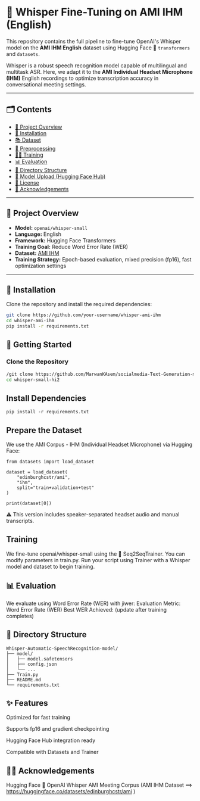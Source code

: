 ﻿# 🧠 Whisper Fine-Tuning on AMI IHM (English)

This repository contains the full pipeline to fine-tune OpenAI's Whisper model on the **AMI IHM English** dataset using Hugging Face 🤗 `transformers` and `datasets`.

Whisper is a robust speech recognition model capable of multilingual and multitask ASR. Here, we adapt it to the **AMI Individual Headset Microphone (IHM)** English recordings to optimize transcription accuracy in conversational meeting settings.

---

## 🗂️ Contents

- [🔧 Project Overview](#-project-overview)
- [🧰 Installation](#-installation)
- [📚 Dataset](#-dataset)
- [🧹 Preprocessing](#-preprocessing)
- [🏋️‍♂️ Training](#-training)
- [📊 Evaluation](#-evaluation)
- [📁 Directory Structure](#-directory-structure)
- [🚀 Model Upload (Hugging Face Hub)](#-model-upload-hugging-face-hub)
- [📜 License](#-license)
- [🙌 Acknowledgements](#-acknowledgements)

---

## 🔧 Project Overview

- **Model:** `openai/whisper-small`
- **Language:** English
- **Framework:** Hugging Face Transformers
- **Training Goal:** Reduce Word Error Rate (WER)
- **Dataset:** [AMI IHM](https://huggingface.co/datasets/edinburghcstr/ami)
- **Training Strategy:** Epoch-based evaluation, mixed precision (fp16), fast optimization settings

---

## 🧰 Installation

Clone the repository and install the required dependencies:

```bash
git clone https://github.com/your-username/whisper-ami-ihm
cd whisper-ami-ihm
pip install -r requirements.txt
```
## 🚀 Getting Started

### Clone the Repository
```bash
/git clone https://github.com/MarwanKAsem/socialmedia-Text-Generation-model.git
cd whisper-small-hi2
```
## Install Dependencies
```
pip install -r requirements.txt
```
## Prepare the Dataset
We use the AMI Corpus - IHM (Individual Headset Microphone) via Hugging Face:
```
from datasets import load_dataset

dataset = load_dataset(
    "edinburghcstr/ami",
    "ihm",
    split="train+validation+test"
)

print(dataset[0])
```
⚠️ This version includes speaker-separated headset audio and manual transcripts.


## Training
We fine-tune openai/whisper-small using the 🤗 Seq2SeqTrainer. You can modify parameters in train.py.
Run your script  using Trainer with a Whisper model and dataset to begin training.

## 📊 Evaluation
We evaluate using Word Error Rate (WER) with jiwer:
Evaluation Metric: Word Error Rate (WER)
Best WER Achieved: (update after training completes)

## 📁 Directory Structure
```
Whisper-Automatic-SpeechRecognition-model/
├── model/
│   ├── model.safetensors
│   ├── config.json
│   └── ...
├── Train.py
├── README.md
└── requirements.txt
```

## ✨ Features

Optimized for fast training

Supports fp16 and gradient checkpointing

Hugging Face Hub integration ready

Compatible with Datasets and Trainer


## 🙌✨ Acknowledgements
Hugging Face 🤗
OpenAI Whisper
AMI Meeting Corpus (AMI IHM Dataset ==> https://huggingface.co/datasets/edinburghcstr/ami )

